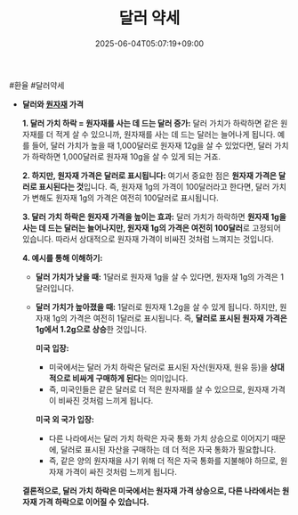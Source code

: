 ﻿---
title: "달러 약세"
date: 2025-06-04T05:07:19+09:00
lastmod: 2025-06-04T05:07:19+09:00
type: docs
sidebar:
  open: true
weight: 4
---
<div style="display:none">
  <meta property="article:published_time" content="2025-06-03T20:07:19Z" />
  <meta property="article:modified_time" content="2025-06-03T20:07:19Z" />
</div>
#환율 #달러약세

- **달러와 [원자재](/industry-study/원자재/) 가격**
	
	**1. 달러 가치 하락 = 원자재를 사는 데 드는 달러 증가:** 달러 가치가 하락하면 같은 원자재를 더 적게 살 수 있으니까, 원자재를 사는 데 드는 달러는 늘어나게 됩니다. 예를 들어, 달러 가치가 높을 때 1,000달러로 원자재 12g을 살 수 있었다면, 달러 가치가 하락하면 1,000달러로 원자재 10g을 살 수 있게 되는 거죠.
	
	**2. 하지만, 원자재 가격은 달러로 표시됩니다:** 여기서 중요한 점은 **원자재 가격은 달러로 표시된다는 것**입니다. 즉, 원자재 1g의 가격이 100달러라고 한다면, 달러 가치가 변해도 원자재 1g의 가격은 여전히 100달러로 표시됩니다.
	
	**3. 달러 가치 하락은 원자재 가격을 높이는 효과:** 달러 가치가 하락하면 **원자재 1g을 사는 데 드는 달러는 늘어나지만, 원자재 1g의 가격은 여전히 100달러**로 고정되어 있습니다. 따라서 상대적으로 원자재 가격이 비싸진 것처럼 느껴지는 것입니다.
	
	**4. 예시를 통해 이해하기:**
	
	- **달러 가치가 낮을 때:** 1달러로 원자재 1g을 살 수 있다면, 원자재 1g의 가격은 1달러입니다.
	- **달러 가치가 높아졌을 때:** 1달러로 원자재 1.2g을 살 수 있게 됩니다. 하지만, 원자재 1g의 가격은 여전히 1달러로 표시됩니다. 즉, **달러로 표시된 원자재 가격은 1g에서 1.2g으로 상승**한 것입니다.
	
		**미국 입장:**
		- 미국에서는 달러 가치 하락은 달러로 표시된 자산(원자재, 원유 등)을 **상대적으로 비싸게 구매하게 된다**는 의미입니다.
		- 즉, 미국인들은 같은 달러로 더 적은 원자재를 살 수 있으므로, 원자재 가격이 비싸진 것처럼 느끼게 됩니다.
		
		**미국 외 국가 입장:**
		- 다른 나라에서는 달러 가치 하락은 자국 통화 가치 상승으로 이어지기 때문에, 달러로 표시된 자산을 구매하는 데 더 적은 자국 통화가 필요합니다.
		- 즉, 같은 양의 원자재을 사기 위해 더 적은 자국 통화를 지불해야 하므로, 원자재 가격이 싸진 것처럼 느끼게 됩니다.
	
	**결론적으로, 달러 가치 하락은 미국에서는 원자재 가격 상승으로, 다른 나라에서는 원자재 가격 하락으로 이어질 수 있습니다.**
